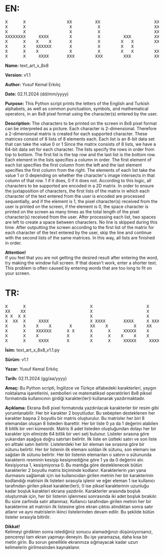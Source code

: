 # EN:
<pre>
X      X                XX         XX                     XX
X      X                 X          X                     XX
X      X                 X          X                     XX
XXXXXXXX     XXXX        X          X         XXX         XX
X      X    X    X       X          X        X   X        XX
X      X    XXXXXX       X          X        X   X
X      X    X            X          X        X   X        XX
X      X     XXXX       XXX        XXX        XXX         XX
</pre>
**Name:** text_art_x_8x8

**Version:** v1.1

**Author:** Yusuf Kemal Erkılıç

**Date:** 02.11.2024 (dd/mm/yyyy)

**Purpose:**
This Python script prints the letters of the English and Turkish alphabets, as well as common punctuation,
symbols, and mathematical operators, in an 8x8 pixel format using the character(s) entered by the user.

**Description:**
The characters to be printed on the screen in 8x8 pixel format can be interpreted as a picture. Each character is 2-dimensional.
Therefore a 2-dimensional matrix is created for each supported character.
These matrices consist of 8 lists of 8 elements each. Each list is an 8-bit data set that can take the value 0 or 1
Since the matrix consists of 8 lists, we have a 64-bit data set for each character. The lists specify the rows in order from top to bottom.
The first list is the top row and the last list is the bottom row. Each element in the lists specifies a column in order.
The first element of each list specifies the first column from the left and the last element specifies the first column from the right.
The elements of each list take the value 1 or 0 depending on whether the character's image intersects in that column of that row. 1 if it does, 0 if it does not.
According to this logic, all characters to be supported are encoded in a 2D matrix.
In order to ensure the juxtaposition of characters, the first lists of the matrix in which each character of the text entered from the user is
encoded are processed sequentially, and if the element is 1, the pixel character(s) received from the user is printed on the screen,
if the element is 0, the space character is printed on the screen as many times as the total length of the pixel character(s) received from the user.
After processing each list, two spaces are left to create a space between characters. No line is skipped during this time.
After outputting the screen according to the first list of the matrix for each character of the text entered by the user,
skip the line and continue with the second lists of the same matrices. In this way, all lists are finished in order.

**Attention!**  
If you feel that you are not getting the desired result after entering the word, try making the window full screen.
If that doesn't work, enter a shorter text. This problem is often caused by entering words that are too long to fit on your screen.


# TR:
<pre>
X      X                         X                     X                        XX
XX    XX                         X                     X                        XX
X X  X X                         X                     X                        XX
X  XX  X     XXXX                X XXXX       XXXX     X XXXX       XXXX        XX
X      X    X    X       X       XX    X          X    XX    X          X       XX
X      X    XXXXXX      X X      X      X     XXXXX    X      X     XXXXX
X      X    X           X        X      X    X    X    X      X    X    X       XX
X      X     XXXX       X        X      X     XXXXX     XXXXXX      XXXXX       XX
</pre>
**İsim:** text_art_x_8x8_v1.1.py

**Sürüm:** v1.1

**Yazar:** Yusuf Kemal Erkılıç

**Tarih:** 02.11.2024 (gg/aa/yyyy)

**Amaç:**
Bu Python scripti, İngilizce ve Türkçe alfabedeki karakterleri, yaygın noktalama işaretlerini,
sembolleri ve matematiksel operatörleri 8x8 piksel formatında kullanıcının girdiği karakter(ler)i kullanarak yazdırmaktadır.

**Açıklama:**
Ekrana 8x8 pixel formatında yazdırılacak karakterler bir resim gibi yorumlanabilir. Her bir karakter 2 boyutludur.
Bu sebepten desteklenen her karakter başına 2 boyutlu bir matris oluşturulur. Bu matrisler her biri 8 elemandan oluşan 8 listeden ibarettir.
Her bir liste 0 ya da 1 değerini alabilen 8 bitlik bir veri kümesidir. Matris 8 adet listeden oluştuğundan dolayı her bir karakter için elimizde 64 bitlik bir veri seti bulunur.
Listeler sırasına göre yukarıdan aşağıya doğru satırları belirtir. İlk liste en üstteki satırı ve son liste en alttaki satırı belirtir.
Listelerdeki her bir eleman ise sırasına göre bir sütunu belirtir. Her bir listenin ilk elemanı soldan ilk sütunu, son elemanı ise sağdan ilk sütunu belirtir.
Her bir listenin elemanları o satırın o sütununda karakterin resminin kesişip kesişmediğine göre 1 ya da 0 değerini alır. Kesişiyorsa 1, kesişmiyorsa 0.
Bu mantığa göre desteklenecek bütün karakterler 2 boyutlu matris biçiminde kodlanır.
Karakterlerin yan yana durmasını sağlamak için ise kullanıcıdan girilen metnin her bir karakterinin kodlandığı matrisin ilk listeleri sırasıyla işlenir
ve eğer eleman 1 ise kullanıcı tarafından girilen piksel karakter(ler)i, 0 ise piksel karakterinin uzunluğu kadar boşluk karakteri ekrana yazdırılır.
Karakterler arasında boşluk oluşturmak için, her bir listenin işlenmesi sonrasında  iki adet boşluk bırakılır. Bu süre zarfında satır atlanmaz.
Kullanıcı tarafından girilen metnin her bir karakterine ait matrisin ilk listesine göre ekran çıktısı alındıktan sonra satır atlanır
ve aynı matrislerin ikinci listelerinden devam edilir. Bu şekilde bütün listeler sırasıyla bitirilir.

**Dikkat!**  
Kelimeyi girdikten sonra istediğiniz sonucu alamadığınızı düşünüyorsanız, pencereyi tam ekran yapmayı deneyin.
Bu işe yaramazsa, daha kısa bir metin girin. Bu sorun genellikle ekranınıza sığmayacak kadar uzun kelimelerin girilmesinden kaynaklanır.
